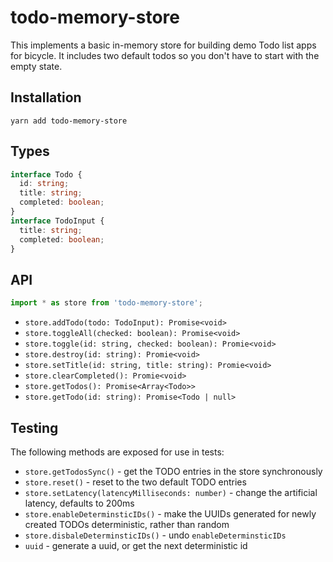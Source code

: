 # todo-memory-store

This implements a basic in-memory store for building demo Todo list apps for bicycle. It includes two default todos so you don't have to start with the empty state.

## Installation

```
yarn add todo-memory-store
```

## Types

```typescript
interface Todo {
  id: string;
  title: string;
  completed: boolean;
}
interface TodoInput {
  title: string;
  completed: boolean;
}
```

## API

```ts
import * as store from 'todo-memory-store';
```

- `store.addTodo(todo: TodoInput): Promise<void>`
- `store.toggleAll(checked: boolean): Promise<void>`
- `store.toggle(id: string, checked: boolean): Promie<void>`
- `store.destroy(id: string): Promie<void>`
- `store.setTitle(id: string, title: string): Promie<void>`
- `store.clearCompleted(): Promie<void>`
- `store.getTodos(): Promise<Array<Todo>>`
- `store.getTodo(id: string): Promise<Todo | null>`

## Testing

The following methods are exposed for use in tests:

- `store.getTodosSync()` - get the TODO entries in the store synchronously
- `store.reset()` - reset to the two default TODO entries
- `store.setLatency(latencyMilliseconds: number)` - change the artificial latency, defaults to 200ms
- `store.enableDeterminsticIDs()` - make the UUIDs generated for newly created TODOs deterministic, rather than random
- `store.disbaleDeterminsticIDs()` - undo `enableDeterminsticIDs`
- `uuid` - generate a uuid, or get the next deterministic id
